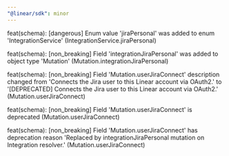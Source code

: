 ```yaml
---
"@linear/sdk": minor
---
```



feat(schema): [dangerous] Enum value 'jiraPersonal' was added to enum 'IntegrationService' (IntegrationService.jiraPersonal)

feat(schema): [non_breaking] Field 'integrationJiraPersonal' was added to object type 'Mutation' (Mutation.integrationJiraPersonal)

feat(schema): [non_breaking] Field 'Mutation.userJiraConnect' description changed from 'Connects the Jira user to this Linear account via OAuth2.' to '[DEPRECATED] Connects the Jira user to this Linear account via OAuth2.' (Mutation.userJiraConnect)

feat(schema): [non_breaking] Field 'Mutation.userJiraConnect' is deprecated (Mutation.userJiraConnect)

feat(schema): [non_breaking] Field 'Mutation.userJiraConnect' has deprecation reason 'Replaced by integrationJiraPersonal mutation on Integration resolver.' (Mutation.userJiraConnect)